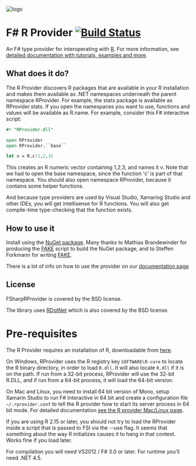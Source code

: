 ![logo](https://www.bluemountaincapital.com/media/logo.gif)

F# R Provider [![Build Status](https://api.travis-ci.org/BlueMountainCapital/FSharpRProvider.svg?branch=master)](https://api.travis-ci.org/BlueMountainCapital/FSharpRProvider)
=======
An F# type provider for interoperating with [R](http://www.r-project.org/). For more information, see [detailed documentation with tutorials, examples and more](http://bluemountaincapital.github.io/FSharpRProvider/).


What does it do?
----------------
The R Provider discovers R packages that are available in your R installation and makes them available as .NET namespaces underneath the parent namespace RProvider.  For example, the stats package is available as RProvider.stats.  If you open the namespaces you want to use, functions and values will be available as R.name.  For example, consider this F# interactive script:

```fsharp
#r "RProvider.dll"

open RProvider
open RProvider.``base``

let v = R.c(1,2,3)
```

This creates an R numeric vector containing 1,2,3, and names it v.  Note that we had to open the base namespace, since the function 'c' is part of that namespace.  You should also open namespace RProvider, because it contains some helper functions.

And because type providers are used by Visual Studio, Xamaring Studio and other IDEs, you will get intellisense for R functions.  You will also get compile-time type-checking that the function exists.

How to use it
-------------
Install using the [NuGet package](https://nuget.org/packages/RProvider/).  Many thanks to Mathias Brandewinder for producing the [FAKE](https://github.com/fsharp/FAKE) script to build the NuGet package, and to Steffen Forkmann for writing [FAKE](https://github.com/fsharp/FAKE).

There is a lot of info on how to use the provider on our [documentation page](http://bluemountaincapital.github.io/FSharpRProvider/)

License
-------
FSharpRProvider is covered by the BSD license.

The library uses [RDotNet](http://rdotnet.codeplex.com/) which is also covered by the BSD license.

Pre-requisites
==============
The R Provider requires an installation of R, downloadable from [here](http://cran.r-project.org/). 

On Windows, RProvider uses the R registry key `SOFTWARE\R-core` to locate the R binary directory, in order to load `R.dll`.  It will also locate `R.dll` if it is on the path.  If run from a 32-bit process, RProvider will use the 32-bit R.DLL, and if run from a 64-bit process, it will load the 64-bit version.

On Mac and Linux, you need to install 64 bit version of Mono, setup Xamarin Studio to run F# Interactive in 64 bit and create a configuration file `~/.rprovider.conf` to tell the R provider how to start its server process in 64 bit mode. For detailed documentation [see the R provider Mac/Linux page](http://bluemountaincapital.github.io/FSharpRProvider/mac-and-linux.html).

If you are using R 2.15 or later, you should not try to load the RProvider inside a script that is passed to FSI via the --use flag.  It seems that something about the way R initializes causes it to hang in that context.  Works fine if you load later.

For compilation you will need VS2012 / F# 3.0 or later.  For runtime you'll need .NET 4.5.
